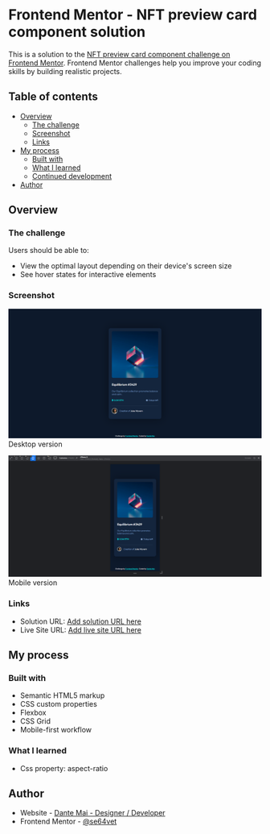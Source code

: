 # Frontend Mentor - NFT preview card component solution

This is a solution to the [NFT preview card component challenge on Frontend Mentor](https://www.frontendmentor.io/challenges/nft-preview-card-component-SbdUL_w0U). Frontend Mentor challenges help you improve your coding skills by building realistic projects. 

## Table of contents

- [Overview](#overview)
  - [The challenge](#the-challenge)
  - [Screenshot](#screenshot)
  - [Links](#links)
- [My process](#my-process)
  - [Built with](#built-with)
  - [What I learned](#what-i-learned)
  - [Continued development](#continued-development)
- [Author](#author)



## Overview

### The challenge

Users should be able to:

- View the optimal layout depending on their device's screen size
- See hover states for interactive elements

### Screenshot

![](./screenshot-desktop.png)
Desktop version

![](./screenshot-mobile.png)
Mobile version

### Links

- Solution URL: [Add solution URL here](https://github.com/se64vet/-UI-practice---NFT-preview-card-component)
- Live Site URL: [Add live site URL here](https://se64vet.github.io/-UI-practice---NFT-preview-card-component/)

## My process

### Built with

- Semantic HTML5 markup
- CSS custom properties
- Flexbox
- CSS Grid
- Mobile-first workflow


### What I learned

- Css property: aspect-ratio

## Author

- Website - [Dante Mai - Designer / Developer ](https://www.dantemai.com)
- Frontend Mentor - [@se64vet](https://www.frontendmentor.io/profile/se64vet)

